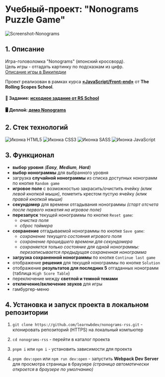# Учебный-проект: "Nonograms Puzzle Game"

![Screenshot-Nonograms](https://github.com/learnwbdev/nonograms-rss/assets/138000021/2ab0fefc-185b-4d3f-b6f8-72e2165c14e0)

## 1. Описание
Игра-головоломка "Nonograms" (японский кроссворд).<br>
Цель игры - отгадать картинку по подсказкам из цифр.<br>
[Описание игры в Википедии](https://ru.wikipedia.org/wiki/%D0%AF%D0%BF%D0%BE%D0%BD%D1%81%D0%BA%D0%B8%D0%B9_%D0%BA%D1%80%D0%BE%D1%81%D1%81%D0%B2%D0%BE%D1%80%D0%B4)

Проект реализован в рамках курса [**&laquo;JavaScript/Front-end&raquo;**](https://rs.school/js/) от **The Rolling Scopes School**.

#### 📄 Задание: [исходное задание от RS School](https://github.com/rolling-scopes-school/tasks/tree/master/tasks/nonograms)

#### 🖥️ Деплой: [демо Nonograms](https://learnwbdev.github.io/nonograms-rss)

## 2. Стек технологий
![Иконка HTML5](https://img.shields.io/badge/HTML5-E34F26?logo=html5&logoColor=white&style=for-the-badge)
![Иконка CSS3](https://img.shields.io/badge/CSS3-1572B6?logo=css3&logoColor=white&style=for-the-badge)
![Иконка SASS](https://img.shields.io/badge/SASS-CC6699?logo=sass&logoColor=white&style=for-the-badge)
![Иконка JavaScript](https://img.shields.io/badge/JavaScript-323330?logo=javascript&logoColor=F7DF1E&style=for-the-badge)

## 3. Функционал

- **выбор уровня** *(**Easy**, **Medium**, **Hard**)*
- **выбор нонограммы** для выбранного уровня
- загрузка **случайной нонограммы** из списка доступных нонограмм по кнопке `Random game`
- **игровое поле** с возможностью закрасить/очистить ячейку *(клик левой кнопкой мыши)*, пометить крестом пустую ячейку *(клик правой кнопкой мыши)*
- **секундомер** для времени отгадывания нонограммы *(старт отсчета после первого нажатия на игровое поле)*
- **перезапуск** текущей нонограммы по кнопке `Reset game`:
   - *очистка поля*
   - *сброс таймера*
- **сохранение** отгадываемой нонограммы по кнопке `Save game`:
   - *сохранение текущего состояния игрового поля*
   - *сохранение прошедшего времени для секундомера*
   - *сохраняется только состояние для одной нонограммы: перезаписывается предыдущая сохраненная нонограмма*
- **загрузка сохраненной нонограммы** по кнопке `Continue last game`
- отображение **решения** для текущей нонограммы по кнопке `Solution`
- отображение **результатов для последних 5** отгаданных нонограмм (таблица `High Score Table`)
- переключение между **светлой и темной темами**
- **отключение/включение звуков** для игры
- гамбургер-меню

## 4. Установка и запуск проекта в локальном репозитории

1. `git clone https://github.com/learnwbdev/nonograms-rss.git` - клонировать репозиторий (HTTPS) на локальный компьютер

2. `cd nonograms-rss` - перейти в каталог проекта
3. `pnpm i` или `npm i` - установить зависимости для проекта
4. `pnpm dev:open` или `npm run dev:open` - запустить **Webpack Dev Server** для просмотра страницы в браузере *(страница автоматически откроется в браузере по умолчанию)*
